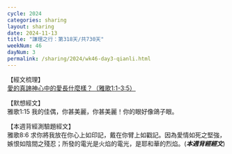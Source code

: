 ```yaml
---
cycle: 2024
categories: sharing
layout: sharing
date: 2024-11-13
title: "謙理之行：第318天/共730天"
weekNum: 46
dayNum: 3
permalink: /sharing/2024/wk46-day3-qianli.html
---
```


【經文梳理】  
<a href="https://youtu.be/rBNMMfiNI5Q" target="_blank">愛的真諦神心中的愛長什麼樣？（雅歌1:1-3:5）</a>

【默想經文】  
雅歌1:15 我的佳偶，你甚美麗，你甚美麗！你的眼好像鴿子眼。

【本週背經測驗題經文】  
雅歌8:6 求你將我放在你心上如印記，戴在你臂上如戳記。因為愛情如死之堅強，嫉恨如陰間之殘忍；所發的電光是火焰的電光，是耶和華的烈焰。(_**本週背經經文**_)
